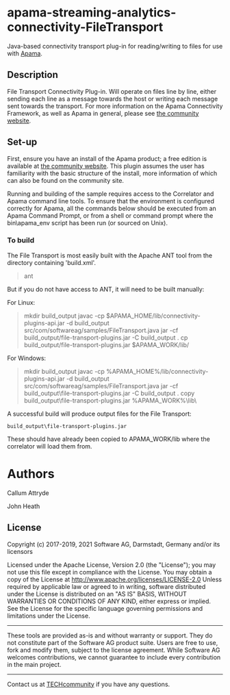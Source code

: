 # apama-streaming-analytics-connectivity-FileTransport
Java-based connectivity transport plug-in for reading/writing to files for use with [Apama](https://www.apamacommunity.com/).

## Description
File Transport Connectivity Plug-in. Will operate on files line by line, either sending each line as a message towards the host or writing each message sent towards the transport. For more information on the Apama Connectivity Framework, as well as Apama in general, please see [the community website](https://www.apamacommunity.com/).

## Set-up
First, ensure you have an install of the Apama product; a free edition is available at [the community website](https://www.apamacommunity.com/). This plugin assumes the user has familiarity with the basic structure of the install, more information of which can also be found on the community site.

Running and building of the sample requires access to the Correlator and Apama command line tools. To ensure that the environment is configured correctly for Apama, all the commands below should be executed from an Apama Command Prompt, or from a shell or command prompt where the bin\apama_env script has been run (or sourced on Unix).

### To build
The File Transport is most easily built with the Apache ANT tool from the directory containing 'build.xml'.

> ant

But if you do not have access to ANT, it will need to be built manually:

For Linux:
> mkdir build_output
> javac -cp $APAMA_HOME/lib/connectivity-plugins-api.jar -d build_output src/com/softwareag/samples/FileTransport.java
> jar -cf build_output/file-transport-plugins.jar -C build_output .
> cp build_output/file-transport-plugins.jar $APAMA_WORK/lib/

For Windows:
> mkdir build_output
> javac -cp %APAMA_HOME%/lib/connectivity-plugins-api.jar -d build_output src/com/softwareag/samples/FileTransport.java
> jar -cf build_output\file-transport-plugins.jar -C build_output .
> copy build_output\file-transport-plugins.jar %APAMA_WORK%\lib\

A successful build will produce output files for the File Transport:

	build_output\file-transport-plugins.jar

These should have already been copied to APAMA_WORK/lib where the correlator will load them from.

# Authors
Callum Attryde

John Heath

## License
Copyright (c) 2017-2019, 2021 Software AG, Darmstadt, Germany and/or its licensors

Licensed under the Apache License, Version 2.0 (the "License"); you may not use this
file except in compliance with the License. You may obtain a copy of the License at
http://www.apache.org/licenses/LICENSE-2.0
Unless required by applicable law or agreed to in writing, software distributed under the
License is distributed on an "AS IS" BASIS, WITHOUT WARRANTIES OR CONDITIONS OF ANY KIND,
either express or implied. 
See the License for the specific language governing permissions and limitations under the License.

______________________
These tools are provided as-is and without warranty or support. They do not constitute part of the Software AG product suite. Users are free to use, fork and modify them, subject to the license agreement. While Software AG welcomes contributions, we cannot guarantee to include every contribution in the main project.
_____________
Contact us at [TECHcommunity](mailto:technologycommunity@softwareag.com?subject=Github/SoftwareAG) if you have any questions.
